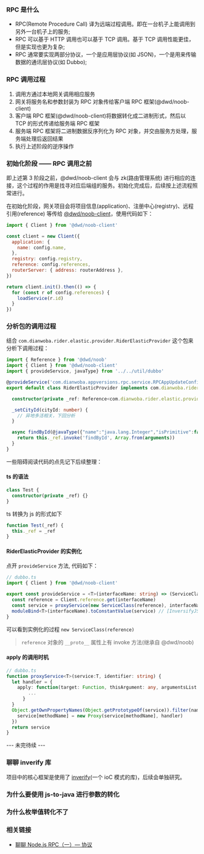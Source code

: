 ### RPC 是什么

* RPC(Remote Procedure Call) 译为远端过程调用。即在一台机子上能调用到另外一台机子上的服务;
* RPC 可以基于 HTTP 调用也可以基于 TCP 调用。基于 TCP 调用性能更佳，但是实现也更为复杂;
* RPC 通常要实现两部分协议，一个是应用层协议(如 JSON)，一个是用来传输数据的通讯层协议(如 Dubbo);

### RPC 调用过程

1. 调用方通过本地网关调用相应服务
2. 网关将服务名和参数封装为 RPC 对象传给客户端 RPC 框架(@dwd/noob-client)
3. 客户端 RPC 框架(@dwd/noob-client)将数据转化成二进制形式，然后以 TCP 的形式传递给服务端 RPC 框架
4. 服务端 RPC 框架将二进制数据反序列化为 RPC 对象，并交由服务方处理，服务端处理后返回结果
5. 执行上述阶段的逆序操作

### 初始化阶段 —— RPC 调用之前

即上述第 3 阶段之前，@dwd/noob-client 会与 zk(路由管理系统) 进行相应的连接，这个过程的作用是找寻对应后端组的服务。初始化完成后，后续按上述流程照常进行。

在初始化阶段，网关项目会将项目信息(application)、注册中心(registry)、远程引用(reference) 等传给 [@dwd/noob-client](http://192.168.1.66:9090/FE/noob-client)，使用代码如下：

```js
import { Client } from '@dwd/noob-client'

const client = new Client({
  application: {
    name: config.name,
  },
  registry: config.registry,
  reference: config.references,
  routerServer: { address: routerAddress },
})

return client.init().then(() => {
  for (const r of config.references) {
    loadService(r.id)
  }
})
```

### 分析包的调用过程

结合 `com.dianwoba.rider.elastic.provider.RiderElasticProvider` 这个包来分析下调用过程：

```ts
import { Reference } from '@dwd/noob'
import { Client } from '@dwd/noob-client'
import { provideService, javaType} from '../../util/dubbo'

@provideService('com.dianwoba.appversions.rpc.service.RPCAppUpdateConfigService')
export default class RiderElasticProvider implements com.dianwoba.rider.elastic.provider.RiderElasticProvider {

  constructor(private _ref: Reference<com.dianwoba.rider.elastic.provider.RiderElasticProvider> ) {}

  _setCityId(cityId: number) {
    // 异地多活相关，下回分析
  }

  async findById(@javaType({"name":"java.lang.Integer","isPrimitive":false,"isArray":false,"isGeneric":false}) id: number) : Promise<com.dianwoba.rider.elastic.domain.dto.result.RiderEsDTO> {
    return this._ref.invoke('findById', Array.from(arguments))
  }
}
```

一些阻碍阅读代码的点先记下后续整理：

#### ts 的语法

```ts
class Test {
  constructor(private _ref) {}
}
```

ts 转换为 js 的形式如下

```js
function Test(_ref) {
  this._ref = _ref
}
```

#### RiderElasticProvider 的实例化

点开 `provideService` 方法, 代码如下：

```ts
// dubbo.ts
import { Client } from '@dwd/noob-client'

export const provideService = <T>(interfaceName: string) => (ServiceClass: interfaces.Newable<T>) => {
  const reference = Client.reference.get(interfaceName)                    // 获取远程引用资源
  const service = proxyService(new ServiceClass(reference), interfaceName)
  moduleBind<T>(interfaceName).toConstantValue(service) // [InversifyJS](https://github.com/inversify/InversifyJS/blob/master/wiki/container_modules.md)，关于 inversify，后续后单独拿来研究。
}
```

可以看到实例化的过程 `new ServiceClass(reference)`

> `reference` 对象的 `__proto__` 属性上有 invoke 方法(继承自 @dwd/noob)

#### apply 的调用时机

```ts
// dubbo.ts
function proxyService<T>(service:T, identifier: string) {
  let handler = {
    apply: function(target: Function, thisArgument: any, argumentsList: any[]) {
        ...
      }
  }
  Object.getOwnPropertyNames(Object.getPrototypeOf(service)).filter(name => name !== 'constructor' && !name.startsWith('_')).forEach(methodName => {
    service[methodName] = new Proxy(service[methodName], handler)
  })
  return service
}
```

--- 未完待续 ---

### 聊聊 inverify 库

项目中的核心框架是使用了 [inverify](https://github.com/inversify/InversifyJS)(一个 ioC 模式的库)，后续会单独研究。

### 为什么要使用 js-to-java 进行参数的转化

### 为什么枚举值转化不了

### 相关链接

* [聊聊 Node.js RPC（一）— 协议](https://www.yuque.com/egg/nodejs/dklip5)